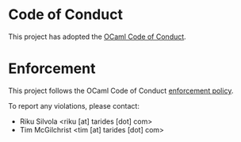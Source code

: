 # Code of Conduct

This project has adopted the [OCaml Code of Conduct](https://github.com/ocaml/code-of-conduct/blob/main/CODE_OF_CONDUCT.md).

# Enforcement

This project follows the OCaml Code of Conduct [enforcement policy](https://github.com/ocaml/code-of-conduct/blob/main/CODE_OF_CONDUCT.md#enforcement).

To report any violations, please contact:

* Riku Silvola <riku [at] tarides [dot] com>
* Tim McGilchrist <tim [at] tarides [dot] com>
